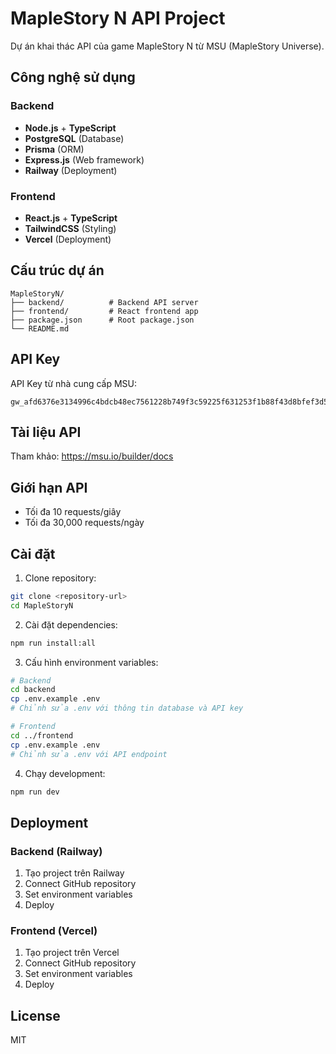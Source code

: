 # MapleStory N API Project

Dự án khai thác API của game MapleStory N từ MSU (MapleStory Universe).

## Công nghệ sử dụng

### Backend
- **Node.js** + **TypeScript**
- **PostgreSQL** (Database)
- **Prisma** (ORM)
- **Express.js** (Web framework)
- **Railway** (Deployment)

### Frontend
- **React.js** + **TypeScript**
- **TailwindCSS** (Styling)
- **Vercel** (Deployment)

## Cấu trúc dự án

```
MapleStoryN/
├── backend/          # Backend API server
├── frontend/         # React frontend app
├── package.json      # Root package.json
└── README.md
```

## API Key

API Key từ nhà cung cấp MSU:
```
gw_afd6376e3134996c4bdcb48ec7561228b749f3c59225f631253f1b88f43d8bfef3d5071abb1649fc6632f37ce620d2b898f64c165dd43fc7d721275ae8ef887a
```

## Tài liệu API

Tham khảo: https://msu.io/builder/docs

## Giới hạn API

- Tối đa 10 requests/giây
- Tối đa 30,000 requests/ngày

## Cài đặt

1. Clone repository:
```bash
git clone <repository-url>
cd MapleStoryN
```

2. Cài đặt dependencies:
```bash
npm run install:all
```

3. Cấu hình environment variables:
```bash
# Backend
cd backend
cp .env.example .env
# Chỉnh sửa .env với thông tin database và API key

# Frontend
cd ../frontend
cp .env.example .env
# Chỉnh sửa .env với API endpoint
```

4. Chạy development:
```bash
npm run dev
```

## Deployment

### Backend (Railway)
1. Tạo project trên Railway
2. Connect GitHub repository
3. Set environment variables
4. Deploy

### Frontend (Vercel)
1. Tạo project trên Vercel
2. Connect GitHub repository
3. Set environment variables
4. Deploy

## License

MIT
